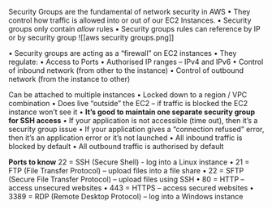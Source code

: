 Security Groups are the fundamental of network security in AWS • They control how traffic is allowed into or out of our EC2 Instances. • Security groups only contain _allow_ rules • Security groups rules can reference by IP or by security group
![[aws security groups.png]]

• Security groups are acting as a “firewall” on EC2 instances • They regulate: • Access to Ports • Authorised IP ranges – IPv4 and IPv6 • Control of inbound network (from other to the instance) • Control of outbound network (from the instance to other)

Can be attached to multiple instances • Locked down to a region / VPC combination • Does live “outside” the EC2 – if traffic is blocked the EC2 instance won’t see it • __It’s good to maintain one separate security group for SSH access__ • If your application is not accessible (time out), then it’s a security group issue • If your application gives a “connection refused“ error, then it’s an application error or it’s not launched • All inbound traffic is blocked by default • All outbound traffic is authorised by default

__Ports to know__
22 = SSH (Secure Shell) - log into a Linux instance • 21 = FTP (File Transfer Protocol) – upload files into a file share • 22 = SFTP (Secure File Transfer Protocol) – upload files using SSH • 80 = HTTP – access unsecured websites • 443 = HTTPS – access secured websites • 3389 = RDP (Remote Desktop Protocol) – log into a Windows instance